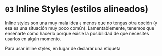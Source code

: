 # `03` Inline Styles (estilos alineados)

Inline styles son una muy mala idea a menos que no tengas otra opción (y esa es una situación muy poco común). Lamentablemente, tenemos que enseñarte cómo hacerlo porque existe la posibilidad de que necesites usarlos en algún momento.

Para usar inline styles, en lugar de declarar una etiqueta <style> en el encabezado de el documento, debes establecer el atributo "estilo" de cualquier elemento con el código CSS que necesitas aplicar a ese elemento específico.

Por ejemplo:

```html
<a href="google.com" style="color: red; font-size: 14px;">Go to google</a>
```

Estableceras el color de este enlace específico en rojo y el tamaño de fuente en 14px

Nota: Puedes agregar tantas reglas CSS como desees, dentro de la misma línea, separadas por punto y coma.

## 📝 Instrucciones:


1. Establece un estilo en línea (inline style) para cambiar el color de fondo de la tabla a verde. Para este ejercicio, NO use styles.css :(


### Pista:

- Como usar el background-size: http://lmgtfy.com/?q=css+inline+style
